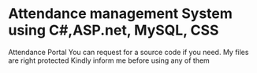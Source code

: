 # Attendance management System using C#,ASP.net, MySQL, CSS
Attendance Portal
You can request for a source code if you need. 
My files are right protected
Kindly inform me before using any of them
